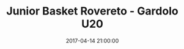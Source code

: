 ---
title: Junior Basket Rovereto - Gardolo U20
date: 2017-04-14 21:00:00
squadra-a: Junior Basket Rovereto
punteggio-a: 80
squadra-b: Bc Gardolo U20
punteggio-b: 69
partite/squadra: promozione-16-17
luogo: SCUOLA M. ""D. CHIESA""
categoria: promozione
---